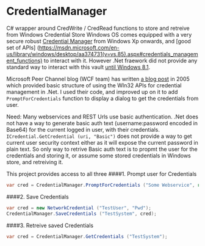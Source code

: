 # CredentialManager
C# wrapper around CredWrite / CredRead functions to store and retreive from Windows Credential Store
Windows OS comes equipped with a very secure robust [Credential Manager](https://technet.microsoft.com/en-us/library/jj554668.aspx) from Windows Xp onwards, and [good set of APIs] (https://msdn.microsoft.com/en-us/library/windows/desktop/aa374731(v=vs.85).aspx#credentials_management_functions) to interact with it. However .Net fraework did not provide any standard way to interact with this vault [until Windows 8.1](https://msdn.microsoft.com/en-us/library/windows/apps/windows.security.credentials.aspx).

Microsoft Peer Channel blog (WCF team) has written [a blog post](http://blogs.msdn.com/b/peerchan/archive/2005/11/01/487834.aspx) in 2005 which provided basic structure of using the WIn32 APIs for credential management in .Net.
I used their code, and improved up on it to add `PromptForCredentials` function to display a dialog to get the credentials from user.

Need: Many webservices and REST Urls use basic authentication. .Net does not have a way to generate basic auth text (username:password encoded in Base64) for the current logged in user, with their credentials.
`ICredential.GetCredential (uri, "Basic")` does not provide a way to get current user security context either as it will expose the current password in plain text. So only way to retrive Basic auth text is to propmt the user for the credentials and storing it, or assume some stored credentials in Windows store, and retreiving it.

This project provides access to all three
####1. Prompt user for Credentials
```C#
var cred = CredentialManager.PromptForCredentials ("Some Webservice", ref save, "Please provide credentials", "Credentials for service");
```            

####2. Save Credentials
```C#
var cred = new NetworkCredential ("TestUser", "Pwd");
CredentialManager.SaveCredentials ("TestSystem", cred);
```            

####3. Retreive saved Credentials
```C#
var cred = CredentialManager.GetCredentials ("TestSystem");
```            
